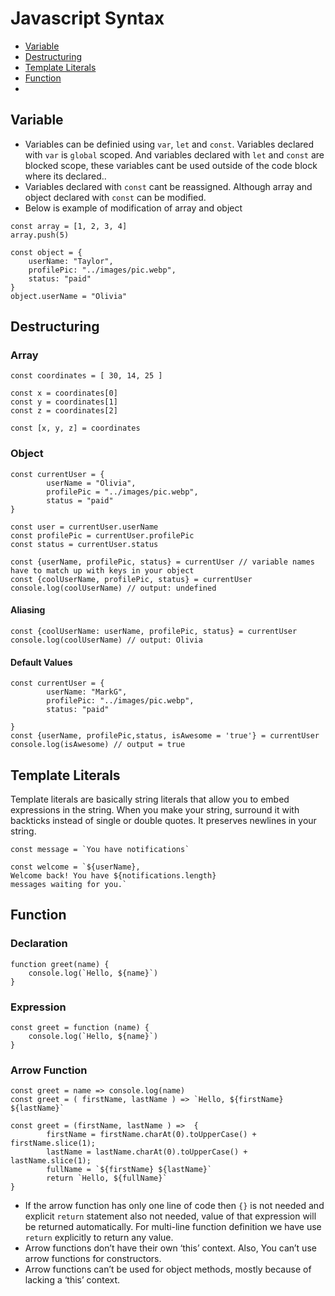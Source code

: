 # Javascript Syntax
- [Variable](#variable)
- [Destructuring](#destructuring)
- [Template Literals](#template-literals)
- [Function](#function)
- 
## Variable
- Variables can be definied using `var`, `let` and `const`. Variables declared with `var` is `global` scoped. And variables declared with `let` and `const` are blocked scope, these variables cant be used outside of the code block where its declared..
- Variables declared with `const` cant be reassigned. Although array and object declared with `const` can be modified.
- Below is example of modification of array and object
```
const array = [1, 2, 3, 4]
array.push(5)

const object = {
	userName: "Taylor",
	profilePic: "../images/pic.webp",
	status: "paid"
}
object.userName = "Olivia"
```

## Destructuring
### Array
```
const coordinates = [ 30, 14, 25 ]

const x = coordinates[0]
const y = coordinates[1]
const z = coordinates[2]

const [x, y, z] = coordinates
```

### Object
```
const currentUser = {
		userName = "Olivia",
		profilePic = "../images/pic.webp",
		status = "paid"
}

const user = currentUser.userName
const profilePic = currentUser.profilePic
const status = currentUser.status

const {userName, profilePic, status} = currentUser // variable names have to match up with keys in your object
const {coolUserName, profilePic, status} = currentUser
console.log(coolUserName) // output: undefined
```

#### Aliasing
```
const {coolUserName: userName, profilePic, status} = currentUser
console.log(coolUserName) // output: Olivia
```

#### Default Values
```
const currentUser = {
		userName: "MarkG",
		profilePic: "../images/pic.webp",
		status: "paid"

}
const {userName, profilePic,status, isAwesome = 'true'} = currentUser
console.log(isAwesome) // output = true
```

## Template Literals
Template literals are basically string literals that allow you to embed expressions in the string. When you make your string, surround it with backticks instead of single or double quotes. It preserves newlines in your string. 
```
const message = `You have notifications`

const welcome = `${userName},
Welcome back! You have ${notifications.length}
messages waiting for you.`
```

## Function
### Declaration
```
function greet(name) {
	console.log(`Hello, ${name}`)
}
```

### Expression
```
const greet = function (name) {
	console.log(`Hello, ${name}`)
}
```

### Arrow Function
```
const greet = name => console.log(name)
const greet = ( firstName, lastName ) => `Hello, ${firstName} ${lastName}`

const greet = (firstName, lastName ) =>  {
		firstName = firstName.charAt(0).toUpperCase() + firstName.slice(1);
		lastName = lastName.charAt(0).toUpperCase() + lastName.slice(1);
		fullName = `${firstName} ${lastName}`
		return `Hello, ${fullName}`
}
```
- If the arrow function has only one line of code then `{}` is not needed and explicit `return` statement also not needed, value of that expression will be returned automatically. For multi-line function definition we have use `return` explicitly to return any value.
- Arrow functions don’t have their own ‘this’ context. Also, You can’t use arrow functions for constructors.
- Arrow functions can’t be used for object methods, mostly because of lacking a ‘this’ context.
